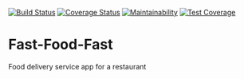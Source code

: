 [![Build Status](https://travis-ci.com/Tonerolima/Fast-Food-Fast.svg?branch=api)](https://travis-ci.com/Tonerolima/Fast-Food-Fast) [![Coverage Status](https://coveralls.io/repos/github/Tonerolima/Fast-Food-Fast/badge.svg?branch=api)](https://coveralls.io/github/Tonerolima/Fast-Food-Fast?branch=api) [![Maintainability](https://api.codeclimate.com/v1/badges/d77186c72ff7280fa4d7/maintainability)](https://codeclimate.com/github/Tonerolima/Fast-Food-Fast/maintainability) [![Test Coverage](https://api.codeclimate.com/v1/badges/d77186c72ff7280fa4d7/test_coverage)](https://codeclimate.com/github/Tonerolima/Fast-Food-Fast/test_coverage)

# Fast-Food-Fast
Food delivery service app for a restaurant
